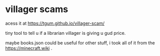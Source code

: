 # villager scams
acess it at https://tgum.github.io/villager-scam/

tiny tool to tell u if a librarian villager is giving u gud price.

maybe books.json could be useful for other stuff, i took all of it from the https://minecraft.wiki .

